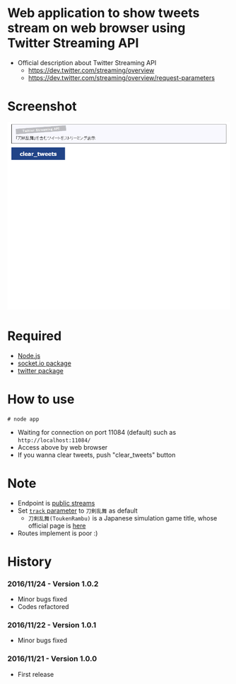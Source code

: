 # Web application to show tweets stream on web browser using Twitter Streaming API
- Official description about Twitter Streaming API
    - https://dev.twitter.com/streaming/overview
    - https://dev.twitter.com/streaming/overview/request-parameters

# Screenshot
![screenshot](screenshot.gif "screenshot")

# Required
- [Node.js](https://nodejs.org/)
- [socket.io package](https://www.npmjs.com/package/socket.io)
- [twitter package](https://www.npmjs.com/package/twitter)

# How to use

```
# node app
```

- Waiting for connection on port 11084 (default) such as `http://localhost:11084/`
- Access above by web browser
- If you wanna clear tweets, push "clear_tweets" button

# Note
- Endpoint is [public streams](https://dev.twitter.com/streaming/public)
- Set [`track` parameter](https://dev.twitter.com/streaming/overview/request-parameters#track) to `刀剣乱舞` as default
    - `刀剣乱舞(ToukenRambu)` is a Japanese simulation game title, whose official page is [here](http://www.dmm.com/netgame/feature/tohken_html/=/navi=none/)
- Routes implement is poor :)

# History

### 2016/11/24 - Version 1.0.2
- Minor bugs fixed
- Codes refactored

### 2016/11/22 - Version 1.0.1
- Minor bugs fixed

### 2016/11/21 - Version 1.0.0
- First release